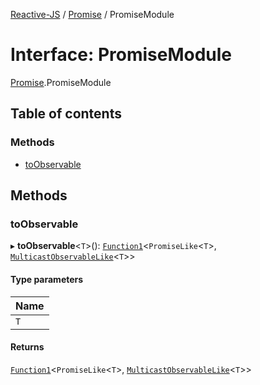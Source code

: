 [Reactive-JS](../README.md) / [Promise](../modules/Promise.md) / PromiseModule

# Interface: PromiseModule

[Promise](../modules/Promise.md).PromiseModule

## Table of contents

### Methods

- [toObservable](Promise.PromiseModule.md#toobservable)

## Methods

### toObservable

▸ **toObservable**<`T`\>(): [`Function1`](../modules/functions.md#function1)<`PromiseLike`<`T`\>, [`MulticastObservableLike`](types.MulticastObservableLike.md)<`T`\>\>

#### Type parameters

| Name |
| :------ |
| `T` |

#### Returns

[`Function1`](../modules/functions.md#function1)<`PromiseLike`<`T`\>, [`MulticastObservableLike`](types.MulticastObservableLike.md)<`T`\>\>
